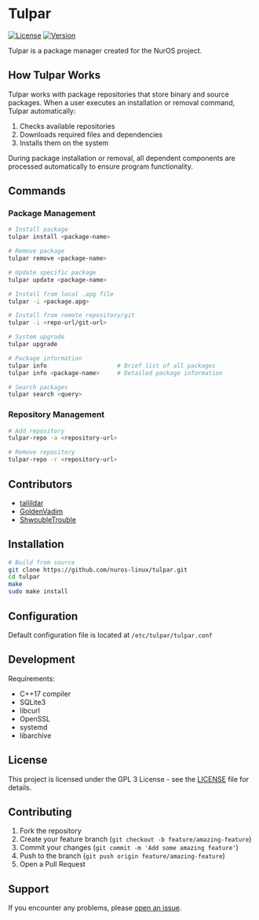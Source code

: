 # Tulpar

[![License](https://img.shields.io/github/license/nuros-linux/Tulpar)](LICENSE)
[![Version](https://img.shields.io/github/v/release/nuros-linux/Tulpar)](https://github.com/nuros-linux/Tulpar/releases)

Tulpar is a package manager created for the NurOS project.

## How Tulpar Works

Tulpar works with package repositories that store binary and source packages. When a user executes an installation or removal command, Tulpar automatically:

1. Checks available repositories
2. Downloads required files and dependencies
3. Installs them on the system

During package installation or removal, all dependent components are processed automatically to ensure program functionality.

## Commands

### Package Management
```bash
# Install package
tulpar install <package-name>

# Remove package
tulpar remove <package-name>

# Update specific package
tulpar update <package-name>

# Install from local .apg file
tulpar -i <package.apg>

# Install from remote repository/git
tulpar -i <repo-url/git-url>

# System upgrade
tulpar upgrade

# Package information
tulpar info                    # Brief list of all packages
tulpar info <package-name>     # Detailed package information

# Search packages
tulpar search <query>
```

### Repository Management
```bash
# Add repository
tulpar-repo -a <repository-url>

# Remove repository
tulpar-repo -r <repository-url>
```

## Contributors

- [taliildar](https://github.com/AnmiTaliDev)
- [GoldenVadim](https://github.com/GoldenVadim)
- [ShwoubleTrouble](https://github.com/ShwoubleTrouble)

## Installation

```bash
# Build from source
git clone https://github.com/nuros-linux/tulpar.git
cd tulpar
make
sudo make install
```

## Configuration

Default configuration file is located at `/etc/tulpar/tulpar.conf`

## Development

Requirements:
- C++17 compiler
- SQLite3
- libcurl
- OpenSSL
- systemd
- libarchive

## License

This project is licensed under the GPL 3 License - see the [LICENSE](LICENSE) file for details.

## Contributing

1. Fork the repository
2. Create your feature branch (`git checkout -b feature/amazing-feature`)
3. Commit your changes (`git commit -m 'Add some amazing feature'`)
4. Push to the branch (`git push origin feature/amazing-feature`)
5. Open a Pull Request

## Support

If you encounter any problems, please [open an issue](https://github.com/nuros-linux/Tulpar/issues).
